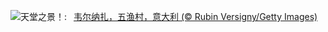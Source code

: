 ![](https://www.bing.com/th?id=OHR.ItalyCinqueTerre_ZH-CN6495965228_UHD.jpg&w=1000)天堂之景！:&nbsp;&ensp;[韦尔纳扎，五渔村，意大利 (© Rubin Versigny/Getty Images)](https://www.bing.com/th?id=OHR.ItalyCinqueTerre_ZH-CN6495965228_UHD.jpg)
<br><br/>
